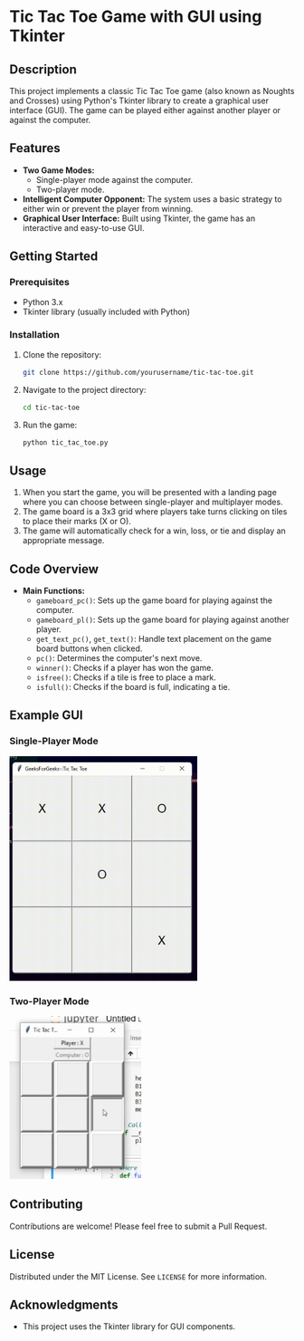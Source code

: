 # Tic Tac Toe Game with GUI using Tkinter

## Description

This project implements a classic Tic Tac Toe game (also known as Noughts and Crosses) using Python's Tkinter library to create a graphical user interface (GUI). The game can be played either against another player or against the computer.

## Features

- **Two Game Modes:** 
  - Single-player mode against the computer.
  - Two-player mode.
- **Intelligent Computer Opponent:** The system uses a basic strategy to either win or prevent the player from winning.
- **Graphical User Interface:** Built using Tkinter, the game has an interactive and easy-to-use GUI.

## Getting Started

### Prerequisites

- Python 3.x
- Tkinter library (usually included with Python)

### Installation

1. Clone the repository:
    ```sh
    git clone https://github.com/yourusername/tic-tac-toe.git
    ```
2. Navigate to the project directory:
    ```sh
    cd tic-tac-toe
    ```
3. Run the game:
    ```sh
    python tic_tac_toe.py
    ```

## Usage

1. When you start the game, you will be presented with a landing page where you can choose between single-player and multiplayer modes.
2. The game board is a 3x3 grid where players take turns clicking on tiles to place their marks (X or O).
3. The game will automatically check for a win, loss, or tie and display an appropriate message.

## Code Overview

- **Main Functions:**
  - `gameboard_pc()`: Sets up the game board for playing against the computer.
  - `gameboard_pl()`: Sets up the game board for playing against another player.
  - `get_text_pc()`, `get_text()`: Handle text placement on the game board buttons when clicked.
  - `pc()`: Determines the computer's next move.
  - `winner()`: Checks if a player has won the game.
  - `isfree()`: Checks if a tile is free to place a mark.
  - `isfull()`: Checks if the board is full, indicating a tie.

## Example GUI

### Single-Player Mode

![GUI 1](https://github.com/marknature/Python_Mini_Projects/blob/main/Tic%20Tac%20Toe/img/Screenshot2.png)

### Two-Player Mode

![GUI 2](https://github.com/marknature/Python_Mini_Projects/blob/main/Tic%20Tac%20Toe/img/Screenshot1.png)

## Contributing

Contributions are welcome! Please feel free to submit a Pull Request.

## License

Distributed under the MIT License. See `LICENSE` for more information.

## Acknowledgments

- This project uses the Tkinter library for GUI components.
